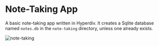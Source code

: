# Note-Taking App

A basic note-taking app written in Hyperdiv. It creates a Sqlite database named `notes.db` in the `note-taking` directory, unless one already exists.

![note-taking](https://github.com/hyperdiv/hyperdiv-apps/assets/5980501/d417aa65-fde1-4ed3-93d9-6e0a96e6affa)
